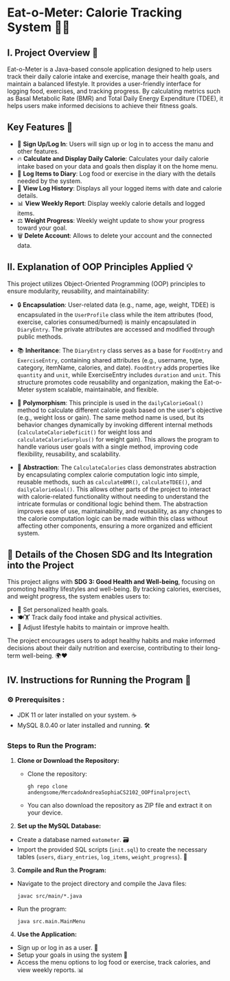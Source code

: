 # Eat-o-Meter: Calorie Tracking System 🍏🥗

## I. Project Overview 📝
Eat-o-Meter is a Java-based console application designed to help users track their daily calorie intake and exercise, manage their health goals, and maintain a balanced lifestyle. It provides a user-friendly interface for logging food, exercises, and tracking progress. By calculating metrics such as Basal Metabolic Rate (BMR) and Total Daily Energy Expenditure (TDEE), it helps users make informed decisions to achieve their fitness goals.

## Key Features 🏮
- 🔐 **Sign Up/Log In**: Users will sign up or log in to access the manu and other features.
- 🔥 **Calculate and Display Daily Calorie**: Calculates your daily calorie intake based on your data and goals then display it on the home menu.
- 📔 **Log Items to Diary**: Log food or exercise in the diary with the details needed by the system.
- 🔎 **View Log History**: Displays all your logged items with date and calorie details.
- 📊 **View Weekly Report**: Display weekly calorie details and logged items.
- ⚖ **Weight Progress**: Weekly weight update to show your progress toward your goal.
- 🗑️ **Delete Account**: Allows to delete your account and the connected data.

## II. Explanation of OOP Principles Applied 💡
This project utilizes Object-Oriented Programming (OOP) principles to ensure modularity, reusability, and maintainability:
- 🔒 **Encapsulation**: User-related data (e.g., name, age, weight, TDEE) is encapsulated in the `UserProfile` class while the item attributes (food, exercise, calories consumed/burned) is mainly encapsulated in `DiaryEntry`. The private attributes are accessed and modified through public methods.
   
- 📚 **Inheritance**: The `DiaryEntry` class serves as a base for `FoodEntry` and `ExerciseEntry`, containing shared attributes (e.g., username, type, category, itemName, calories, and date). `FoodEntry` adds properties like `quantity` and `unit`, while ExerciseEntry includes `duration` and `unit`. This structure promotes code reusability and organization, making the Eat-o-Meter system scalable, maintainable, and flexible.
  
- 🔄 **Polymorphism**: This principle is used in the `dailyCalorieGoal()` method to calculate different calorie goals based on the user's objective (e.g., weight loss or gain). The same method name is used, but its behavior changes dynamically by invoking different internal methods (`calculateCalorieDeficit()` for weight loss and `calculateCalorieSurplus()` for weight gain). This allows the program to handle various user goals with a single method, improving code flexibility, reusability, and scalability.
  
- 🧩 **Abstraction**: The `CalculateCalories` class demonstrates abstraction by encapsulating complex calorie computation logic into simple, reusable methods, such as `calculateBMR()`, `calculateTDEE()`, and `dailyCalorieGoal()`. This allows other parts of the project to interact with calorie-related functionality without needing to understand the intricate formulas or conditional logic behind them. The abstraction improves ease of use, maintainability, and reusability, as any changes to the calorie computation logic can be made within this class without affecting other components, ensuring a more organized and efficient system.

## 🌱 Details of the Chosen SDG and Its Integration into the Project 
This project aligns with **SDG 3: Good Health and Well-being**, focusing on promoting healthy lifestyles and well-being. By tracking calories, exercises, and weight progress, the system enables users to:
- 🎯 Set personalized health goals. 
- 🍽️🏋️ Track daily food intake and physical activities. 
- 💪 Adjust lifestyle habits to maintain or improve health. 

The project encourages users to adopt healthy habits and make informed decisions about their daily nutrition and exercise, contributing to their long-term well-being. 🌍❤️


## IV. Instructions for Running the Program 🚀
### ⚙️ Prerequisites :
- JDK 11 or later installed on your system. ☕
- MySQL 8.0.40 or later installed and running. 🛠️

### Steps to Run the Program:
1. **Clone or Download the Repository:**
   - Clone the repository:
     ```
     gh repo clone andengsome/MercadoAndreaSophiaCS2102_OOPfinalproject\
     ```

   - You can also download the repository as ZIP file and extract it on your device.

2. **Set up the MySQL Database:**
- Create a database named `eatometer`. 🗃️
- Import the provided SQL scripts (`init.sql`) to create the necessary tables (`users`, `diary_entries`, `log_items`, `weight_progress`). 📑

3. **Compile and Run the Program:**
- Navigate to the project directory and compile the Java files:
  ```
  javac src/main/*.java
  ```
- Run the program:
  ```
  java src.main.MainMenu
  ```
  
4. **Use the Application:**
- Sign up or log in as a user. 🔑
- Setup your goals in using the system 🎯
- Access the menu options to log food or exercise, track calories, and view weekly reports. 📊
